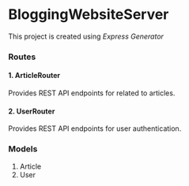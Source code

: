 # BloggingWebsiteServer
This project is created using *Express Generator*

### Routes

#### 1. ArticleRouter
Provides REST API endpoints for related to articles.

#### 2. UserRouter
Provides REST API endpoints for user authentication.


### Models
1. Article
2. User